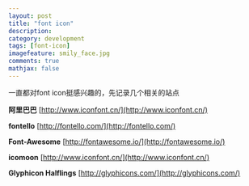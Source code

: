 ```yaml
---
layout: post
title: "font icon"
description: 
category: development
tags: [font-icon]
imagefeature: smily_face.jpg
comments: true
mathjax: false
---
```

一直都对font icon挺感兴趣的，先记录几个相关的站点

**阿里巴巴** [http://www.iconfont.cn/](http://www.iconfont.cn/)

**fontello** [http://fontello.com/](http://fontello.com/)

**Font-Awesome** [http://fontawesome.io/](http://fontawesome.io/)

**icomoon** [http://www.iconfont.cn/](http://www.iconfont.cn/)

**Glyphicon Halflings** [http://glyphicons.com/](http://glyphicons.com/)

